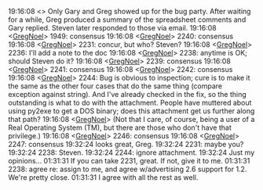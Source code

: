 
19:16:08 <>     Only Gary and Greg showed up for the bug party.  After waiting for a while, Greg produced a summary of the spreadsheet comments and Gary replied.  Steven later responded to those via email. 19:16:08 <[GregNoel](GregNoel)>     1949: consensus 19:16:08 <[GregNoel](GregNoel)>     2240: consensus 19:16:08 <[GregNoel](GregNoel)>     2231: concur, but who?  Steven? 19:16:08 <[GregNoel](GregNoel)>     2236: I'll add a note to the doc 19:16:08 <[GregNoel](GregNoel)>     2238: anytime is OK; should Steven do it? 19:16:08 <[GregNoel](GregNoel)>     2239: consensus 19:16:08 <[GregNoel](GregNoel)>     2241: consensus 19:16:08 <[GregNoel](GregNoel)>     2242: consensus 19:16:08 <[GregNoel](GregNoel)>     2244: Bug is obvious to inspection; cure is to make it the same as the other four cases that do the same thing (compare exception against string).  And I've already checked in the fix, so the thing outstanding is what to do with the attachment.  People have muttered about using py2exe to get a DOS binary; does this attachment get us further along that path? 19:16:08 <[GregNoel](GregNoel)>     (Not that I care, of course, being a user of a Real Operating System (TM), but there are those who don't have that privilege.) 19:16:08 <[GregNoel](GregNoel)>     2246: consensus 19:16:08 <[GregNoel](GregNoel)>     2247: consensus 19:32:24 <garyo-home>   looks great, Greg. 19:32:24 <garyo-home>   2231: maybe you? 19:32:24 <garyo-home>   2238: Steven. 19:32:24 <garyo-home>   2244: ignore attachment. 19:32:24 <garyo-home>   Just my opinions... 01:31:31 <sk-email>     If you can take 2231, great.  If not, give it to me. 01:31:31 <sk-email>     2238: agree re: assign to me, and agree w/advertising 2.6 support for 1.2.  We're pretty close. 01:31:31 <sk-email>     I agree with all the rest as well. 
